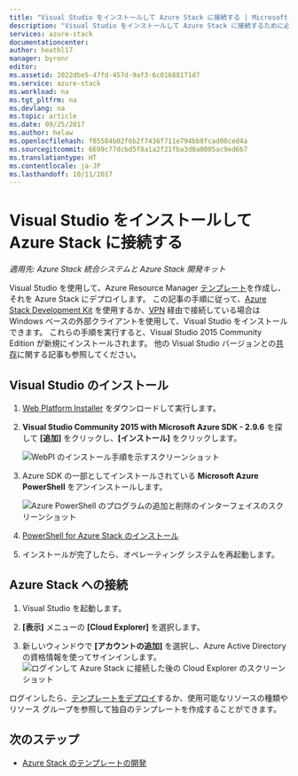 ```yaml
---
title: "Visual Studio をインストールして Azure Stack に接続する | Microsoft Docs"
description: "Visual Studio をインストールして Azure Stack に接続するために必要な手順を説明します。"
services: azure-stack
documentationcenter: 
author: heathl17
manager: byronr
editor: 
ms.assetid: 2022dbe5-47fd-457d-9af3-6c01688171d7
ms.service: azure-stack
ms.workload: na
ms.tgt_pltfrm: na
ms.devlang: na
ms.topic: article
ms.date: 09/25/2017
ms.author: helaw
ms.openlocfilehash: f85584b02f6b2f7436f711e794bb8fcad00ced4a
ms.sourcegitcommit: 6699c77dcbd5f8a1a2f21fba3d0a0005ac9ed6b7
ms.translationtype: HT
ms.contentlocale: ja-JP
ms.lasthandoff: 10/11/2017
---
```

# <a name="install-visual-studio-and-connect-to-azure-stack"></a>Visual Studio をインストールして Azure Stack に接続する

*適用先: Azure Stack 統合システムと Azure Stack 開発キット*

Visual Studio を使用して、Azure Resource Manager [テンプレート](azure-stack-arm-templates.md)を作成し、それを Azure Stack にデプロイします。 この記事の手順に従って、[Azure Stack Development Kit](azure-stack-connect-azure-stack.md#connect-to-azure-stack-with-remote-desktop) を使用するか、[VPN](azure-stack-connect-azure-stack.md#connect-to-azure-stack-with-vpn) 経由で接続している場合は Windows ベースの外部クライアントを使用して、Visual Studio をインストールできます。 これらの手順を実行すると、Visual Studio 2015 Community Edition が新規にインストールされます。 他の Visual Studio バージョンとの[共存](https://msdn.microsoft.com/library/ms246609.aspx)に関する記事も参照してください。

## <a name="install-visual-studio"></a>Visual Studio のインストール
1. [Web Platform Installer](https://www.microsoft.com/web/downloads/platform.aspx) をダウンロードして実行します。             
2. **Visual Studio Community 2015 with Microsoft Azure SDK - 2.9.6** を探して **[追加]** をクリックし、**[インストール]** をクリックします。

    ![WebPI のインストール手順を示すスクリーンショット](./media/azure-stack-install-visual-studio/image1.png) 

3. Azure SDK の一部としてインストールされている **Microsoft Azure PowerShell** をアンインストールします。

    ![Azure PowerShell のプログラムの追加と削除のインターフェイスのスクリーンショット](./media/azure-stack-install-visual-studio/image2.png) 

4. [PowerShell for Azure Stack のインストール](azure-stack-powershell-install.md)

5. インストールが完了したら、オペレーティング システムを再起動します。

## <a name="connect-to-azure-stack"></a>Azure Stack への接続

1. Visual Studio を起動します。

2. **[表示]** メニューの **[Cloud Explorer]** を選択します。

3. 新しいウィンドウで **[アカウントの追加]** を選択し、Azure Active Directory の資格情報を使ってサインインします。  
    ![ログインして Azure Stack に接続した後の Cloud Explorer のスクリーンショット](./media/azure-stack-install-visual-studio/image6.png)

ログインしたら、[テンプレートをデプロイ](azure-stack-deploy-template-visual-studio.md)するか、使用可能なリソースの種類やリソース グループを参照して独自のテンプレートを作成することができます。  

## <a name="next-steps"></a>次のステップ

 - [Azure Stack のテンプレートの開発](azure-stack-develop-templates.md)
